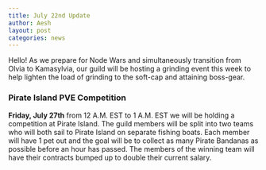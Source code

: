 ```yaml
---
title: July 22nd Update
author: Aesh
layout: post
categories: news
---
```


Hello! As we prepare for Node Wars and simultaneously transition from Olvia to Kamasylvia, our guild will be hosting a grinding event this week to help lighten the
load of grinding to the soft-cap and attaining boss-gear.

### Pirate Island PVE Competition

**Friday, July 27th** from 12 A.M. EST to 1 A.M. EST we will be holding a competition at Pirate Island. The guild members will be split into two teams who will both
sail to Pirate Island on separate fishing boats. Each member will have 1 pet out and the goal will be to collect as many Pirate Bandanas as possible before an hour
has passed. The members of the winning team will have their contracts bumped up to double their current salary.